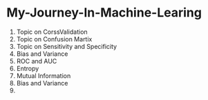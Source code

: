 # My-Journey-In-Machine-Learing
1.  Topic on CorssValidation 
2. Topic on Confusion Martix
3. Topic on Sensitivity and Specificity
4. Bias and Variance
5. ROC and AUC
6. Entropy
7. Mutual Information
8. Bias and Variance
9. 
